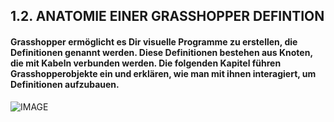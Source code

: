 ## 1.2. ANATOMIE EINER GRASSHOPPER DEFINTION

#### Grasshopper  ermöglicht es Dir visuelle Programme zu erstellen, die Definitionen genannt werden. Diese Definitionen bestehen aus Knoten, die mit Kabeln verbunden werden. Die folgenden Kapitel führen Grasshopperobjekte ein und erklären, wie man mit ihnen interagiert, um Definitionen aufzubauen.

![IMAGE](images/1-2/1-2_001-anatomy-of-definition.png)
